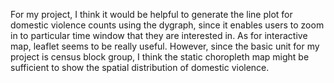 For my project, I think it would be helpful to generate the line plot for domestic violence counts using the dygraph, since it enables users to zoom in to particular time window that they are interested in. As for interactive map, leaflet seems to be really useful. However, since the basic unit for my project is census block group, I think the static choropleth map might be sufficient to show the spatial distribution of domestic violence.